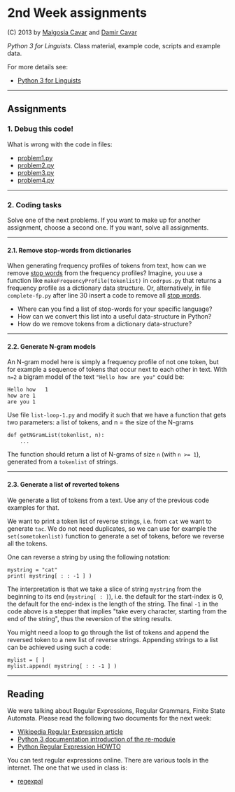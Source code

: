 # 2nd Week assignments

(C) 2013 by [Malgosia Cavar] and [Damir Cavar]

*Python 3 for Linguists*. Class material, example code, scripts and example data.

For more details see:

* [Python 3 for Linguists]


---

## Assignments

### 1. Debug this code!

What is wrong with the code in files:

* [problem1.py](problem1.py)
* [problem2.py](problem2.py)
* [problem3.py](problem3.py)
* [problem4.py](problem4.py)


---

### 2. Coding tasks

Solve one of the next problems. If you want to make up for another assignment, choose a second one. If you want, solve all assignments.


---

#### 2.1. Remove stop-words from dictionaries

When generating frequency profiles of tokens from text, how can we remove [stop words](https://en.wikipedia.org/wiki/Stop_words) from the frequency profiles? Imagine, you use a function like ``makeFrequencyProfile(tokenlist)`` in ``codrpus.py`` that returns a frequency profile as a dictionary data structure. Or, alternatively, in file ``complete-fp.py`` after line 30 insert a code to remove all [stop words](https://en.wikipedia.org/wiki/Stop_words).

* Where can you find a list of stop-words for your specific language?
* How can we convert this list into a useful data-structure in Python?
* How do we remove tokens from a dictionary data-structure?


---

#### 2.2. Generate N-gram models

An N-gram model here is simply a frequency profile of not one token, but for example a sequence of tokens that occur next to each other in text. With ``n=2`` a bigram model of the text ``"Hello how are you"`` could be:

	Hello how	1
	how are	1
	are you	1

Use file ``list-loop-1.py`` and modify it such that we have a function that gets two parameters: a list of tokens, and n = the size of the N-grams

	def getNGramList(tokenlist, n):
		...

The function should return a list of N-grams of size ``n`` (with ``n >= 1``), generated from a ``tokenlist`` of strings.


---

#### 2.3. Generate a list of reverted tokens

We generate a list of tokens from a text. Use any of the previous code examples for that.

We want to print a token list of reverse strings, i.e. from ``cat`` we want to generate ``tac``. We do not need duplicates, so we can use for example the ``set(sometokenlist)`` function to generate a set of tokens, before we reverse all the tokens.

One can reverse a string by using the following notation:

	mystring = "cat"
	print( mystring[ : : -1 ] )

The interpretation is that we take a slice of string ``mystring`` from the beginning to its end (``mystring[ : ]``), i.e. the default for the start-index is 0, the default for the end-index is the length of the string. The final ``-1`` in the code above is a stepper that implies "take every character, starting from the end of the string", thus the reversion of the string results.

You might need a loop to go through the list of tokens and append the reversed token to a new list of reverse strings. Appending strings to a list can be achieved using such a code:

	mylist = [ ]
	mylist.append( mystring[ : : -1 ] )



---

## Reading

We were talking about Regular Expressions, Regular Grammars, Finite State Automata. Please read the following two documents for the next week:

* [Wikipedia Regular Expression article](http://en.wikipedia.org/wiki/Regular_expression)
* [Python 3 documentation introduction of the re-module](http://docs.python.org/3/library/re.html#module-re)
* [Python Regular Expression HOWTO](http://docs.python.org/3/howto/regex.html)

You can test regular expressions online. There are various tools in the internet. The one that we used in class is:

* [regexpal](http://regexpal.com/)




[Damir Cavar]: http://cavar.me/damir/ "Damir Cavar"
[LSA Summer Institute 2013]: http://lsa2013.lsa.umich.edu/ "LSA Summer Institute 2013"
[Malgosia Cavar]: http://cavar.me/malgosia/ "Malgosia Cavar"
[Python.org]: http://www.python.org/ "Python.org"
[Python]: http://www.python.org/ "Python"
[University of Michigan]: http://www.umich.edu/ "University of Michigan"
[Python 3 for Linguists]: http://dl.dropbox.com/u/11318112/Python34Ling/index.html "Python 3 for Linguists"
[-> Main course page]: http://dl.dropbox.com/u/11318112/Python34Ling/index.html "Main course page"
[LSA 2013 Registration Information]: http://lsa2013.lsa.umich.edu/about/registration-information/ "LSA 2013 Registration Information"

